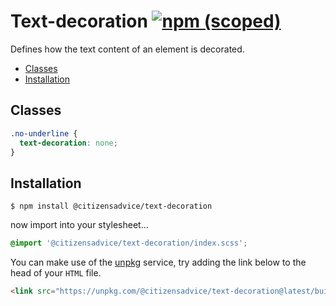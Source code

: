 # Text-decoration [![npm (scoped)](https://img.shields.io/npm/v/@citizensadvice/text-decoration.svg)](https://www.npmjs.com/package/@citizensadvice/text-decoration)

Defines how the text content of an element is decorated.

- [Classes](#classes)
- [Installation](#installation)

## Classes

```css
.no-underline {
  text-decoration: none;
}
```

## Installation

```shell
$ npm install @citizensadvice/text-decoration
```

now import into your stylesheet...

```scss
@import '@citizensadvice/text-decoration/index.scss';
```

You can make use of the [unpkg](https://unpkg.com) service, try adding the link below to the head of your `HTML` file.

```html
<link src="https://unpkg.com/@citizensadvice/text-decoration@latest/build/text-decoration.css" />
```
